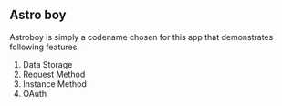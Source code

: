 ## Astro boy

Astroboy is simply a codename chosen for this app that demonstrates following features.
<ol>
 <li>Data Storage</li>
 <li>Request Method</li>
 <li>Instance Method</li>
 <li>OAuth</li>
</ol>

